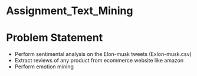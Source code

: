 # Assignment_Text_Mining

# Problem Statement
+ Perform sentimental analysis on the Elon-musk tweets (Exlon-musk.csv)
+ Extract reviews of any product from ecommerce website like amazon
+ Perform emotion mining
